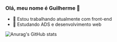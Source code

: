 ### Olá, meu nome é Guilherme 👋

- 🔭 Estou trabalhando atualmente com front-end
- 🌱 Estudando ADS e desenvolvimento web



![Anurag's GitHub stats](https://github-readme-stats.vercel.app/api?username=guilhermescruz&show_icons=true&theme=codeSTACKr)
